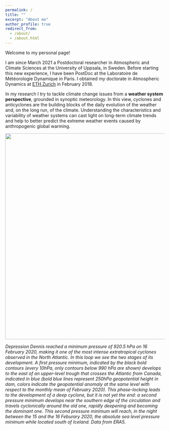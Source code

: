 ```yaml
---
permalink: /
title: ""
excerpt: "About me"
author_profile: true
redirect_from: 
  - /about/
  - /about.html
---
```


Welcome to my personal page!

I am since March 2021 a Postdoctoral researcher in Atmospheric and Climate Sciences at the University of Uppsala, in Sweden. Before starting this new experience, I have been PostDoc at the Laboratoire de Météorologie Dynamique in Paris. I obtained my doctorate in Atmospheric Dynamics at [ETH Zurich](https://iac.ethz.ch/group/atmospheric-dynamics.html) in February 2018. 

In my research I try to tackle climate change issues from a **weather system perspective**, grounded in synoptic meteorology. In this view, cyclones and anticyclones are the building blocks of the daily evolution of the weather and, on the long run, of the climate. Understanding the characteristics and variability of weather systems can cast light on long-term climate trends and help to better predict the extreme weather events caused by anthropogenic global warming. 


<img src="http://jriboldi.github.io/images/dennis_geoptanom250_wrtFeb2020_msl_loop.gif" width="650">

*Depression Dennis reached a minimum pressure of 920.5 hPa on 16 February 2020, making it one of the most intense extratropical cyclones observed in the North Atlantic. In this loop we see the two stages of its development. A first pressure minimum, indicated by the black bold contours (every 10hPa, only contours below 990 hPa are shown) develops to the east of an upper-level trough that crosses the Atlantic from Canada, indicated in blue (bold blue lines represent 250hPa geopotential height in dam, colors indicate the geopotential anomaly at the same level with respect to the monthly mean of February 2020). This phase-locking leads to the development of a deep cyclone, but it is not yet the end: a second pressure minimum develops near the southern edge of the circulation and travels cyclonically around the old one, rapidly deepening and becoming the dominant one. This second pressure minimum will reach, in the night between the 15 and the 16 Feburary 2020, the absolute sea level pressure minimum while located south of Iceland. Data from ERA5.*
